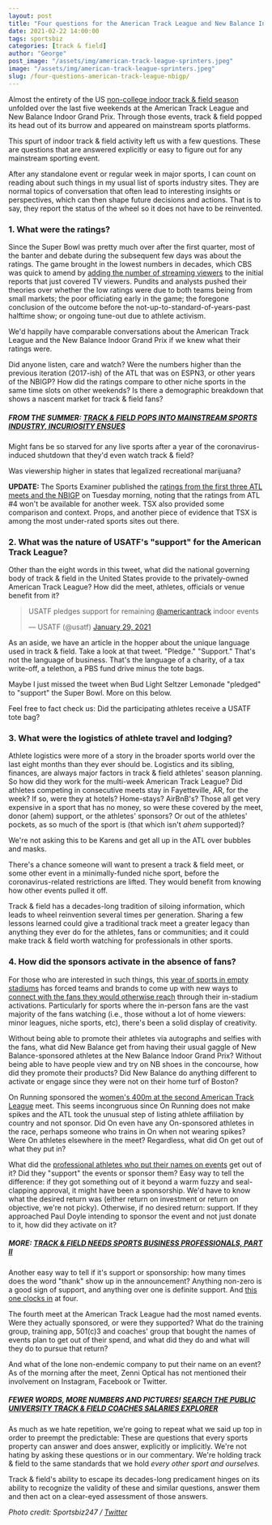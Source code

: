 ```yaml
---
layout: post
title: "Four questions for the American Track League and New Balance Indoor Grand Prix"
date: 2021-02-22 14:00:00
tags: sportsbiz
categories: [track & field]
author: "George"
post_image: "/assets/img/american-track-league-sprinters.jpeg"
image: "/assets/img/american-track-league-sprinters.jpeg"
slug: /four-questions-american-track-league-nbigp/
---
```

Almost the entirety of the US [non-college indoor track & field season](https://nalathletics.com/blog/2021/01/18/indoor-national-track-and-field-championships-cancellation-reaction) unfolded over the last five weekends at the American Track League and New Balance Indoor Grand Prix. Through those events, track & field popped its head out of its burrow and appeared on mainstream sports platforms. 

This spurt of indoor track & field activity left us with a few questions. These are questions that are answered explicitly or easy to figure out for any mainstream sporting event. 

After any standalone event or regular week in major sports, I can count on reading about such things in my usual list of sports industry sites. They are normal topics of conversation that often lead to interesting insights or perspectives, which can then shape future decisions and actions. That is to say, they report the status of the wheel so it does not have to be reinvented.

### 1. What were the ratings? 

Since the Super Bowl was pretty much over after the first quarter, most of the banter and debate during the subsequent few days was about the ratings. The game brought in the lowest numbers in decades, which CBS was quick to amend by [adding the number of streaming viewers](https://www.fastcompany.com/90602944/how-this-years-lousy-super-bowl-ratings-measure-up-to-past-games) to the initial reports that just covered TV viewers. Pundits and analysts pushed their theories over whether the low ratings were due to both teams being from small markets; the poor officiating early in the game; the foregone conclusion of the outcome before the not-up-to-standard-of-years-past halftime show; or ongoing tune-out due to athlete activism.

We'd happily have comparable conversations about the American Track League and the New Balance Indoor Grand Prix if we knew what their ratings were. 

Did anyone listen, care and watch? Were the numbers higher than the previous iteration (2017-ish) of the ATL that was on ESPN3, or other years of the NBIGP? How did the ratings compare to other niche sports in the same time slots on other weekends? Is there a demographic breakdown that shows a nascent market for track & field fans?

##### FROM THE SUMMER: [TRACK & FIELD POPS INTO MAINSTREAM SPORTS INDUSTRY, INCURIOSITY ENSUES](https://nalathletics.com/blog/2020/10/23/track-and-field-mainstream-sports-incuriosity)

Might fans be so starved for any live sports after a year of the coronavirus-induced shutdown that they'd even watch track & field? 

Was viewership higher in states that legalized recreational marijuana? 

<strong>UPDATE: </strong>The Sports Examiner published the [ratings from the first three ATL meets and the NBIGP](http://www.thesportsexaminer.com/heard-at-halftime-new-york-rep-katko-calls-for-beijing-boycott-modest-tf-television-ratings-a-boycott-over-bikinis-in-qatar/) on Tuesday morning, noting that the ratings from ATL #4 won't be available for another week. TSX also provided some comparison and context. Props, and another piece of evidence that TSX is among the most under-rated sports sites out there.

### 2. What was the nature of USATF's "support" for the American Track League?

Other than the eight words in this tweet, what did the national governing body of track & field in the United States provide to the privately-owned American Track League? How did the meet, athletes, officials or venue benefit from it?

<blockquote class="twitter-tweet"><p lang="en" dir="ltr">USATF pledges support for remaining <a href="https://twitter.com/americantrack?ref_src=twsrc%5Etfw">@americantrack</a> indoor events</p>&mdash; USATF (@usatf) <a href="https://twitter.com/usatf/status/1355253852250005508?ref_src=twsrc%5Etfw">January 29, 2021</a></blockquote> <script async src="https://platform.twitter.com/widgets.js" charset="utf-8"></script>

As an aside, we have an article in the hopper about the unique language used in track & field. Take a look at that tweet. "Pledge." "Support." That's not the language of business. That's the language of a charity, of a tax write-off, a telethon, a PBS fund drive minus the tote bags. 

Maybe I just missed the tweet when Bud Light Seltzer Lemonade "pledged" to "support" the Super Bowl. More on this below.

Feel free to fact check us: Did the participating athletes receive a USATF tote bag? 

### 3. What were the logistics of athlete travel and lodging? 

Athlete logistics were more of a story in the broader sports world over the last eight months than they ever should be. Logistics and its sibling, finances, are always major factors in track & field athletes' season planning. So how did they work for the multi-week American Track League? Did athletes competing in consecutive meets stay in Fayetteville, AR, for the week? If so, were they at hotels? Home-stays? AirBnB's? Those all get very expensive in a sport that has no money, so were these covered by the meet, donor (ahem) support, or the athletes' sponsors? Or out of the athletes' pockets, as so much of the sport is (that which isn't *ahem* supported)?

We're not asking this to be Karens and get all up in the ATL over bubbles and masks. 

There's a chance someone will want to present a track & field meet, or some other event in a minimally-funded niche sport, before the coronavirus-related restrictions are lifted. They would benefit from knowing how other events pulled it off. 

Track & field has a decades-long tradition of siloing information, which leads to wheel reinvention several times per generation. Sharing a few lessons learned could give a traditional track meet a greater legacy than anything they ever do for the athletes, fans or communities; and it could make track & field worth watching for professionals in other sports. 

### 4. How did the sponsors activate in the absence of fans?

For those who are interested in such things, this [year of sports in empty stadiums](https://www.sportico.com/business/commerce/2021/sports-business-trends-post-covid-1234623001/) has forced teams and brands to come up with new ways to [connect with the fans they would otherwise reach](https://www.abc.net.au/news/2021-01-11/fa-cup-marine-fc-vs-tottenham-hotspur-virtual-tickets/13047658) through their in-stadium activations. Particularly for sports where the in-person fans are the vast majority of the fans watching (i.e., those without a lot of home viewers: minor leagues, niche sports, etc), there's been a solid display of creativity.

Without being able to promote their athletes via autographs and selfies with the fans, what did New Balance get from having their usual gaggle of New Balance-sponsored athletes at the New Balance Indoor Grand Prix? Without being able to have people view and try on NB shoes in the concourse, how did they promote their products? Did New Balance do anything different to activate or engage since they were not on their home turf of Boston?

On Running sponsored the [women's 400m at the second American Track League](https://twitter.com/americantrack/status/1358543292871315456) meet. This seems incongruous since On Running does not make spikes and the ATL took the unusual step of listing athlete affiliation by country and not sponsor. Did On even have any On-sponsored athletes in the race, perhaps someone who trains in On when not wearing spikes? Were On athletes elsewhere in the meet? Regardless, what did On get out of what they put in?

What did the [professional athletes who put their names on events](https://nalathletics.com/blog/2021/02/02/track-field-needs-sports-business-professionals) get out of it? Did they "support" the events or sponsor them? Easy way to tell the difference: if they got something out of it beyond a warm fuzzy and seal-clapping approval, it might have been a sponsorship. We'd have to know what the desired return was (either return on investment or return on objective, we're not picky). Otherwise, if no desired return: support. If they approached Paul Doyle intending to sponsor the event and not just donate to it, how did they activate on it? 

##### MORE: [TRACK & FIELD NEEDS SPORTS BUSINESS PROFESSIONALS, PART II](https://nalathletics.com/blog/2021/02/02/track-field-needs-sports-business-professionals)

Another easy way to tell if it's support or sponsorship: how many times does the word "thank" show up in the announcement? Anything non-zero is a good sign of support, and anything over one is definite support. And [this one clocks in](https://twitter.com/AthWestchester/status/1362448931389595655) at four.

The fourth meet at the American Track League had the most named events. Were they actually sponsored, or were they supported? What do the training group, training app, 501(c)3 and coaches' group that bought the names of events plan to get out of their spend, and what did they do and what will they do to pursue that return? 

And what of the lone non-endemic company to put their name on an event? As of the morning after the meet, Zenni Optical has not mentioned their involvement on Instagram, Facebook or Twitter. 

##### FEWER WORDS, MORE NUMBERS AND PICTURES! [SEARCH THE PUBLIC UNIVERSITY TRACK & FIELD COACHES SALARIES EXPLORER](https://nalathletics.com/coaches-salaries-explorer.html)

As much as we hate repetition, we're going to repeat what we said up top in order to preempt the predictable: These are questions that every sports property can answer and does answer, explicitly or implicitly. We're not hating by asking these questions or in our commentary. We're holding track & field to the same standards that we hold <em>every other sport and ourselves.</em> 

Track & field's ability to escape its decades-long predicament hinges on its ability to recognize the validity of these and similar questions, answer them and then act on a clear-eyed assessment of those answers.

<em>Photo credit: Sportsbiz247 / [Twitter](https://twitter.com/sportsbiz247/status/1359423441552703488)</em>

